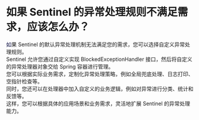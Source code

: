 # 如果 Sentinel 的异常处理规则不满足需求，应该怎么办？
<font style="color:rgb(5, 7, 59);background-color:rgb(253, 253, 254);">如</font>果 Sentinel 的默认异常处理机制无法满足您的需求，您可以选择自定义异常处理规则。  
Sentinel 允许您通过自定义实现 BlockedExceptionHandler 接口，然后将自定义的异常处理器对象交给 Spring 容器进行管理。  
您可以根据实际业务需求，定制化异常处理策略，例如全局兜底处理、日志打印、空指针检查等。  
同时，您还可以在处理器中加入自定义的业务逻辑，例如对异常进行分类、统计和反馈等。  
这样，您可以根据具体的应用场景和业务需求，灵活地扩展 Sentinel 的异常处理能力。
